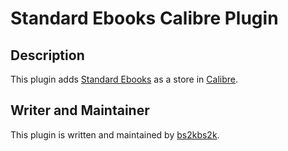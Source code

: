 Standard Ebooks Calibre Plugin
==============================

Description
-----------
This plugin adds [Standard Ebooks](https://standardebooks.org/) as a store in [Calibre](https://calibre-ebook.com/).

Writer and Maintainer
---------------------
This plugin is written and maintained by [bs2kbs2k](https://github.com/bs2kbs2k). 

